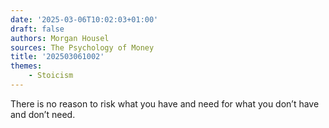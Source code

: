 ```yaml
---
date: '2025-03-06T10:02:03+01:00'
draft: false
authors: Morgan Housel
sources: The Psychology of Money
title: '202503061002'
themes:
    - Stoicism
---
```

There is no reason to risk what you have and need for what you don’t have and don’t need.
